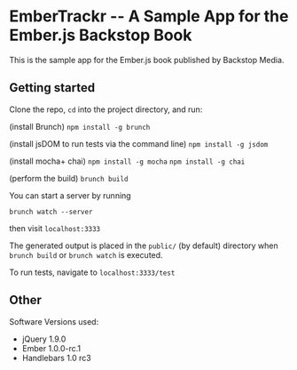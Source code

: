 # EmberTrackr -- A Sample App for the Ember.js Backstop Book
This is the sample app for the Ember.js book published by Backstop Media.

## Getting started

Clone the repo, `cd` into the project directory, and run:

(install Brunch)
`npm install -g brunch`

(install jsDOM to run tests via the command line)
`npm install -g jsdom`

(install mocha+ chai)
`npm install -g mocha`
`npm install -g chai`

(perform the build)
`brunch build`

You can start a server by running

    brunch watch --server

then visit `localhost:3333`

The generated output is placed in the `public/` (by default) directory when `brunch build` or `brunch watch` is executed.

To run tests, navigate to `localhost:3333/test`

## Other
Software Versions used:

* jQuery 1.9.0
* Ember 1.0.0-rc.1
* Handlebars 1.0 rc3
